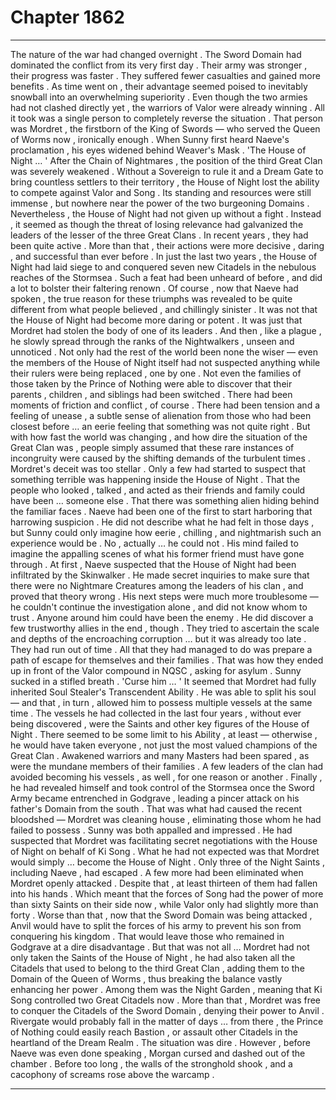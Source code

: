 
# Chapter 1862


---

The nature of the war had changed overnight .
The Sword Domain had dominated the conflict from its very first day . Their army was stronger , their progress was faster . They suffered fewer casualties and gained more benefits . As time went on , their advantage seemed poised to inevitably snowball into an overwhelming superiority . Even though the two armies had not clashed directly yet , the warriors of Valor were already winning .
All it took was a single person to completely reverse the situation .
That person was Mordret , the firstborn of the King of Swords — who served the Queen of Worms now , ironically enough .
When Sunny first heard Naeve's proclamation , his eyes widened behind Weaver's Mask .
'The House of Night … '
After the Chain of Nightmares , the position of the third Great Clan was severely weakened . Without a Sovereign to rule it and a Dream Gate to bring countless settlers to their territory , the House of Night lost the ability to compete against Valor and Song . Its standing and resources were still immense , but nowhere near the power of the two burgeoning Domains .
Nevertheless , the House of Night had not given up without a fight . Instead , it seemed as though the threat of losing relevance had galvanized the leaders of the lesser of the three Great Clans . In recent years , they had been quite active . More than that , their actions were more decisive , daring , and successful than ever before .
In just the last two years , the House of Night had laid siege to and conquered seven new Citadels in the nebulous reaches of the Stormsea . Such a feat had been unheard of before , and did a lot to bolster their faltering renown .
Of course , now that Naeve had spoken , the true reason for these triumphs was revealed to be quite different from what people believed , and chillingly sinister .
It was not that the House of Night had become more daring or potent . It was just that Mordret had stolen the body of one of its leaders . And then , like a plague , he slowly spread through the ranks of the Nightwalkers , unseen and unnoticed .
Not only had the rest of the world been none the wiser — even the members of the House of Night itself had not suspected anything while their rulers were being replaced , one by one . Not even the families of those taken by the Prince of Nothing were able to discover that their parents , children , and siblings had been switched .
There had been moments of friction and conflict , of course . There had been tension and a feeling of unease , a subtle sense of alienation from those who had been closest before … an eerie feeling that something was not quite right .
But with how fast the world was changing , and how dire the situation of the Great Clan was , people simply assumed that these rare instances of incongruity were caused by the shifting demands of the turbulent times .
Mordret's deceit was too stellar .
Only a few had started to suspect that something terrible was happening inside the House of Night . That the people who looked , talked , and acted as their friends and family could have been … someone else . That there was something alien hiding behind the familiar faces .
Naeve had been one of the first to start harboring that harrowing suspicion . He did not describe what he had felt in those days , but Sunny could only imagine how eerie , chilling , and nightmarish such an experience would be . No , actually … he could not . His mind failed to imagine the appalling scenes of what his former friend must have gone through .
At first , Naeve suspected that the House of Night had been infiltrated by the Skinwalker . He made secret inquiries to make sure that there were no Nightmare Creatures among the leaders of his clan , and proved that theory wrong . His next steps were much more troublesome — he couldn't continue the investigation alone , and did not know whom to trust .
Anyone around him could have been the enemy .
He did discover a few trustworthy allies in the end , though . They tried to ascertain the scale and depths of the encroaching corruption … but it was already too late .
They had run out of time .
All that they had managed to do was prepare a path of escape for themselves and their families . That was how they ended up in front of the Valor compound in NQSC , asking for asylum .
Sunny sucked in a stifled breath .
'Curse him … '
It seemed that Mordret had fully inherited Soul Stealer's Transcendent Ability . He was able to split his soul — and that , in turn , allowed him to possess multiple vessels at the same time .
The vessels he had collected in the last four years , without ever being discovered , were the Saints and other key figures of the House of Night .
There seemed to be some limit to his Ability , at least — otherwise , he would have taken everyone , not just the most valued champions of the Great Clan . Awakened warriors and many Masters had been spared , as were the mundane members of their families . A few leaders of the clan had avoided becoming his vessels , as well , for one reason or another .
Finally , he had revealed himself and took control of the Stormsea once the Sword Army became entrenched in Godgrave , leading a pincer attack on his father's Domain from the south . That was what had caused the recent bloodshed — Mordret was cleaning house , eliminating those whom he had failed to possess .
Sunny was both appalled and impressed . He had suspected that Mordret was facilitating secret negotiations with the House of Night on behalf of Ki Song . What he had not expected was that Mordret would simply … become the House of Night .
Only three of the Night Saints , including Naeve , had escaped . A few more had been eliminated when Mordret openly attacked .
Despite that , at least thirteen of them had fallen into his hands . Which meant that the forces of Song had the power of more than sixty Saints on their side now , while Valor only had slightly more than forty .
Worse than that , now that the Sword Domain was being attacked , Anvil would have to split the forces of his army to prevent his son from conquering his kingdom . That would leave those who remained in Godgrave at a dire disadvantage .
But that was not all …
Mordret had not only taken the Saints of the House of Night , he had also taken all the Citadels that used to belong to the third Great Clan , adding them to the Domain of the Queen of Worms , thus breaking the balance vastly enhancing her power .
Among them was the Night Garden , meaning that Ki Song controlled two Great Citadels now .
More than that , Mordret was free to conquer the Citadels of the Sword Domain , denying their power to Anvil . Rivergate would probably fall in the matter of days … from there , the Prince of Nothing could easily reach Bastion , or assault other Citadels in the heartland of the Dream Realm .
The situation was dire .
However , before Naeve was even done speaking , Morgan cursed and dashed out of the chamber .
Before too long , the walls of the stronghold shook , and a cacophony of screams rose above the warcamp .

---


